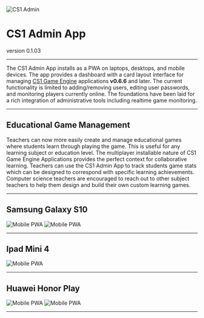 ![CS1 Admin](https://cdn.glitch.com/22ac3967-dc2f-4f45-ae11-abb640fc8eb8%2FCS1_Admin_logo_192.png?v=1574425340522)

# CS1 Admin App
version 0.1.03
____

The CS1 Admin App installs as a PWA on laptops, desktops, and mobile devices.  The app provides a dashboard with a card layout interface for managing <a href="https://glitch.com/edit/#!/cs1?path=README.md:1:0" target="_blank" rel="noopener noreferrer">CS1 Game Engine</a> applications **v0.6.6** and later.  The current functionality is limited to adding/removing users, editing user passwords, and monitoring players currently online.  The foundations have been laid for a rich integration of administrative tools including realtime game monitoring.

____

## Educational Game Management

Teachers can now more easily create and manage educational games where students learn through playing the game.  This is useful for any learning subject or education level.  The multiplayer installable nature of CS1 Game Engine Applications provides the perfect context for collaborative learning.  Teachers can use the CS1 Admin App to track students game stats which can be designed to correspond with specific learning achievements.  Computer science teachers are encouraged to reach out to other subject teachers to help them design and build their own custom learning games.

____

## Samsung Galaxy S10
![Mobile PWA](https://cdn.glitch.com/8b28d6d2-76e7-4f17-9e5e-75e8311c5dae%2FSamsung_S10_desktop.png?v=1575218702402)
![Mobile PWA](https://cdn.glitch.com/8b28d6d2-76e7-4f17-9e5e-75e8311c5dae%2FSamsung_S10_admin_app.png?v=1575218701627)

____

## Ipad Mini 4
![Mobile PWA](https://cdn.glitch.com/8b28d6d2-76e7-4f17-9e5e-75e8311c5dae%2Fcs1-admin-installed-ipad-mini.png?v=1575217487993)

____

## Huawei Honor Play
![Mobile PWA](https://cdn.glitch.com/8b28d6d2-76e7-4f17-9e5e-75e8311c5dae%2Fcs1-admin-huawei-honor-play-desktop.jpg?v=1575217988478)
![Mobile PWA](https://cdn.glitch.com/22ac3967-dc2f-4f45-ae11-abb640fc8eb8%2Fcs1_admin_app_mobile_PWA.jpg?v=1568579006365)

____